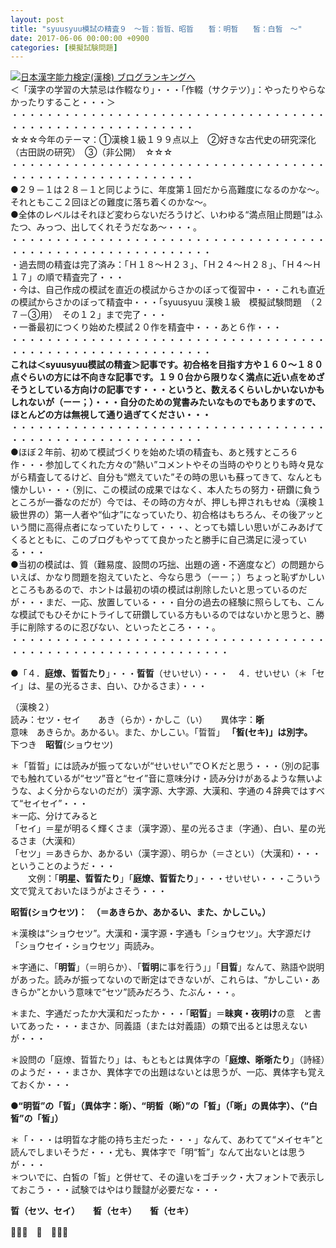 ```yaml
---
layout: post
title: "syuusyuu模試の精査９　～晢：晢晢、昭晢　　晳：明晳　　皙：白皙　～"
date: 2017-06-06 00:00:00 +0900
categories: [模擬試験問題]
---
```


[![](/syuusyuu9701/assets/images/syuusyuu模試の精査９-～晢：晢晢、昭晢-晳：明晳-皙：白皙-～-br_c_3028_1.gif)](http://blog.with2.net/link.php?1659096:3028 "日本漢字能力検定(漢検) ブログランキングへ")[日本漢字能力検定(漢検) ブログランキングへ](http://blog.with2.net/link.php?1659096:3028)  
＜「漢字の学習の大禁忌は作輟なり」・・・「作輟（サクテツ）」：やったりやらなかったりすること・・・＞  
・・・・・・・・・・・・・・・・・・・・・・・・・・・・・・・・・・・・・・・・・・・・・・・・・・・・・・・・・  
☆☆☆今年のテーマ：①漢検１級１９９点以上　②好きな古代史の研究深化（古田説の研究）　③（非公開）　☆☆☆　　  
・・・・・・・・・・・・・・・・・・・・・・・・・・・・・・・・・・・・・・・・・・・・・・・・・・・・・・・・・  
●２９－１は２８－１と同じように、年度第１回だから高難度になるのかな～。それともここ２回ほどの難度に落ち着くのかな～。  
●全体のレベルはそれほど変わらないだろうけど、いわゆる“満点阻止問題”はふたつ、みっつ、出してくれそうだなあ～・・・。  
・・・・・・・・・・・・・・・・・・・・・・・・・・・・・・・・・・・・・・・・・・・・・・・・・・・・・・・・・・・  
・過去問の精査は完了済み：「Ｈ１８～Ｈ２３」、「Ｈ２４～Ｈ２８」、「Ｈ４～Ｈ１７」の順で精査完了・・・  
・今は、自己作成の模試を直近の模試からさかのぼって復習中・・・これも直近の模試からさかのぼって精査中・・・「syuusyuu 漢検１級　模擬試験問題　（２７－③用）　その１２」まで完了・・・  
・一番最初につくり始めた模試２０作を精査中・・・あと６作・・・  
・・・・・・・・・・・・・・・・・・・・・・・・・・・・・・・・・・・・・・・・・・・・・・・・・・・・・・・・・・・  
**これは＜syuusyuu模試の精査＞記事です。初合格を目指す方や１６０～１８０点ぐらいの方には不向きな記事です。１９０台から限りなく満点に近い点をめざそうとしている方向けの記事です・・・というと、数えるくらいしかいないかもしれないが（ーー；）・・・自分のための覚書みたいなものでもありますので、ほとんどの方は無視して通り過ぎてください・・・**  
・・・・・・・・・・・・・・・・・・・・・・・・・・・・・・・・・・・・・・・・・・・・・・・・・・・・・・・・・・  
●ほぼ２年前、初めて模試づくりを始めた頃の精査も、あと残すところ６作・・・参加してくれた方々の“熱い”コメントやその当時のやりとりも時々見ながら精査してるけど、自分も“燃えていた”その時の思いも蘇ってきて、なんとも懐かしい・・・（別に、この模試の成果ではなく、本人たちの努力・研鑽に負うところが一番なのだが）今では、その時の方々が、押しも押されもせぬ（漢検１級世界の）第一人者や“仙才”になっていたり、初合格はもちろん、その後アッという間に高得点者になっていたりして・・・、とっても嬉しい思いがこみあげてくるとともに、このブログもやってて良かったと勝手に自己満足に浸っている・・・  
●当初の模試は、質（難易度、設問の巧拙、出題の適・不適度など）の問題からいえば、かなり問題を抱えていたと、今なら思う（ーー；）ちょっと恥ずかしいところもあるので、ホントは最初の頃の模試は削除したいと思っているのだが・・・まだ、一応、放置している・・・自分の過去の経験に照らしても、こんな模試でもひそかにトライして研鑽している方もいるのではないかと思うと、勝手に削除するのに忍びない、といったところ・・・。  
・・・・・・・・・・・・・・・・・・・・・・・・・・・・・・・・・・・・・・・・・・・・・・・・・・・・・・・・・・・・・  
  
●「４．**庭燎、晢晢たり**」・・・**晢晢**（せいせい）・・・　４．せいせい（＊「セイ」は、星の光るさま、白い、ひかるさま）・・・  
  
（漢検２）  
読み：セツ・セイ　　あき（らか）・かしこ（い）　　異体字：**晣**  
意味　あきらか。あかるい。また、かしこい。「晢晢」 **「晳(セキ)」は別字。**  
下つき　**昭晢**(ショウセツ)  
  
＊「晢晢」には読みが振ってないが“せいせい”でＯＫだと思う・・・（別の記事でも触れているが“セツ”音と“セイ”音に意味分け・読み分けがあるような無いような、よく分からないのだが）漢字源、大字源、大漢和、字通の４辞典ではすべて“セイセイ”・・・  
＊一応、分けてみると  
「セイ」＝星が明るく輝くさま（漢字源）、星の光るさま（字通）、白い、星の光るさま（大漢和）  
「セツ」＝あきらか、あかるい（漢字源）、明らか（＝さとい）（大漢和）・・・  
ということのようだ・・・  
　　文例：「**明星、晢晢たり**」「**庭燎、晢晢たり**」・・・せいせい・・・こういう文で覚えておいたほうがよさそう・・・  
  
**昭晢(ショウセツ)：　（＝あきらか、あかるい、また、かしこい。）**  
  
＊漢検は“ショウセツ”。大漢和・漢字源・字通も「ショウセツ」。大字源だけ「ショウセイ・ショウセツ」両読み。  
  
＊字通に、「**明晢**」（＝明らか）、「**晢明**に事を行う」」「**目晢**」なんて、熟語や説明があった。読みが振ってないので断定はできないが、これらは、“かしこい・あきらか”とかいう意味で“セツ”読みだろう、たぶん・・・。  
  
＊また、字通だったか大漢和だったか・・・「**昭晢**」＝**昧爽・夜明け**の意　と書いてあった・・・まさか、同義語（または対義語）の類で出るとは思えないが・・・  
  
＊設問の「庭燎、晢晢たり」は、もともとは異体字の「**庭燎、晣晣たり**」（詩経）のようだ・・・まさか、異体字での出題はないとは思うが、一応、異体字も覚えておくか・・・  
  
**●“明晢”の「晢」（異体字：晣）、“明晳（晰）”の「晳」（「晰」の異体字）、（“白皙”の「皙」）**  
  
＊「・・・は明晢な才能の持ち主だった・・・」なんて、あわてて“メイセキ”と読んでしまいそうだ・・・尤も、異体字で「明“晳”」なんて出ないとは思うが・・・  
＊ついでに、白皙の「皙」と併せて、その違いをゴチック・大フォントで表示しておこう・・・試験ではやはり靉靆が必要だな・・・  
  
  
  
**晢（セツ、セイ）　　晳（セキ）　　皙（セキ）**  
  
👋👋👋　🐔　👋👋👋